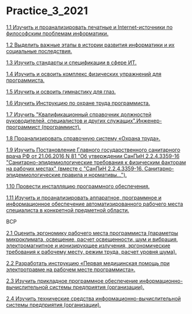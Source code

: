 # Practice_3_2021

[1.1 Изучить и проанализировать печатные и Internet-источники по философским проблемам информатики.](https://github.com/polinalazebnikova/Practice_3_2021/tree/main/1.1)

[1.2 Выделить важные этапы в истории развития информатики и их социальные последствия.](https://github.com/polinalazebnikova/Practice_3_2021/tree/main/1.2)

[1.3 Изучить стандарты и спецификации в сфере ИТ.](https://github.com/polinalazebnikova/Practice_3_2021/tree/main/1.3)

[1.4 Изучить и освоить комплекс физических упражнений для программиста.](https://github.com/polinalazebnikova/Practice_3_2021/tree/main/1.4)

[1.5 Изучить и освоить гимнастику для глаз.](https://github.com/polinalazebnikova/Practice_3_2021/tree/main/1.5)

[1.6 Изучить Инструкцию по охране труда программиста.](https://github.com/polinalazebnikova/Practice_3_2021/tree/main/1.6)

[1.7 Изучить "Квалификационный справочник должностей руководителей, специалистов и других служащих".Инженер-программист (программист).](https://github.com/polinalazebnikova/Practice_3_2021/tree/main/1.7)

[1.8 Проанализировать справочную систему «Охрана труда».](https://github.com/polinalazebnikova/Practice_3_2021/tree/main/1.8)

[1.9 Изучить Постановление Главного государственного санитарного врача РФ от 21.06.2016 N 81 "Об утверждении СанПиН 2.2.4.3359-16 "Санитарно-эпидемиологические требования к физическим факторам на рабочих местах" (вместе с "СанПиН 2.2.4.3359-16. Санитарно-эпидемиологические правила и нормативы...").](https://github.com/polinalazebnikova/Practice_3_2021/tree/main/1.9)

[1.10 Провести инсталляцию программного обеспечения.](https://github.com/polinalazebnikova/Practice_3_2021/tree/main/1.10)

[1.11 Изучить и проанализировать аппаратное, программное и информационное обеспечение автоматизированного рабочего места специалиста в конкретной предметной области.](https://github.com/polinalazebnikova/Practice_3_2021/tree/main/1.11)

ВСР

[2.1  Оценить эргономику рабочего места программиста (параметры микроклимата, освещение, расчет освещенности, шум и вибрация, электромагнитное и ионизирующее излучения, эргономические требования к рабочему месту, режим труда, расчет уровня шума).](https://github.com/polinalazebnikova/Practice_3_2021/tree/main/2.1)

[2.2 Разработать инструкцию «Первая медицинская помощь при электротравме на рабочем месте программиста».](https://github.com/polinalazebnikova/Practice_3_2021/tree/main/2.2)

[2.3 Изучить прикладное программное обеспечение информационно-вычислительной системы предприятия (организации).](https://github.com/polinalazebnikova/Practice_3_2021/tree/main/2.3)

[2.4 Изучить технические средства информационно-вычислительной системы предприятия (организации).](https://github.com/polinalazebnikova/Practice_3_2021/tree/main/2.4)
